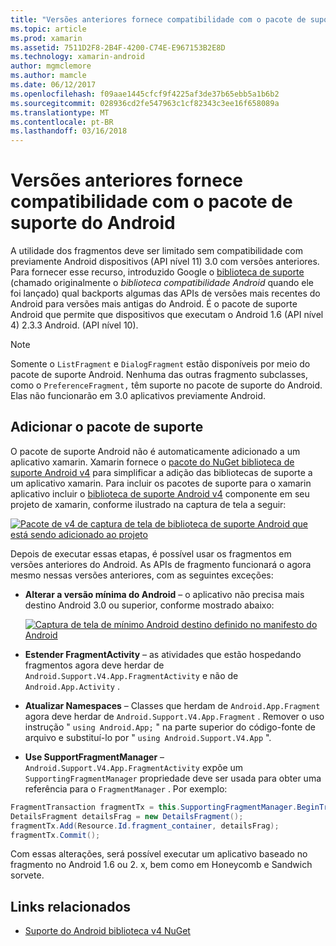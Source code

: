 ```yaml
---
title: "Versões anteriores fornece compatibilidade com o pacote de suporte do Android"
ms.topic: article
ms.prod: xamarin
ms.assetid: 7511D2F8-2B4F-4200-C74E-E967153B2E8D
ms.technology: xamarin-android
author: mgmclemore
ms.author: mamcle
ms.date: 06/12/2017
ms.openlocfilehash: f09aae1445cfcf9f4225af3de37b65ebb5a1b6b2
ms.sourcegitcommit: 028936cd2fe547963c1cf82343c3ee16f658089a
ms.translationtype: MT
ms.contentlocale: pt-BR
ms.lasthandoff: 03/16/2018
---
```

# <a name="providing-backwards-compatibility-with-the-android-support-package"></a>Versões anteriores fornece compatibilidade com o pacote de suporte do Android

A utilidade dos fragmentos deve ser limitado sem compatibilidade com previamente Android dispositivos (API nível 11) 3.0 com versões anteriores. Para fornecer esse recurso, introduzido Google o [biblioteca de suporte](http://developer.android.com/sdk/compatibility-library.html) (chamado originalmente o *biblioteca compatibilidade Android* quando ele foi lançado) qual backports algumas das APIs de versões mais recentes do Android para versões mais antigas do Android. É o pacote de suporte Android que permite que dispositivos que executam o Android 1.6 (API nível 4) 2.3.3 Android. (API nível 10).

> [!NOTE]
> Somente o `ListFragment` e `DialogFragment` estão disponíveis por meio do pacote de suporte Android. Nenhuma das outras fragmento subclasses, como o `PreferenceFragment,` têm suporte no pacote de suporte do Android. Elas não funcionarão em 3.0 aplicativos previamente Android. 


## <a name="adding-the-support-package"></a>Adicionar o pacote de suporte

O pacote de suporte Android não é automaticamente adicionado a um aplicativo xamarin. Xamarin fornece o [pacote do NuGet biblioteca de suporte Android v4](https://www.nuget.org/packages/Xamarin.Android.Support.v4/) para simplificar a adição das bibliotecas de suporte a um aplicativo xamarin. Para incluir os pacotes de suporte para o xamarin aplicativo incluir o [biblioteca de suporte Android v4](https://www.nuget.org/packages/Xamarin.Android.Support.v4/) componente em seu projeto de xamarin, conforme ilustrado na captura de tela a seguir: 

[![Pacote de v4 de captura de tela de biblioteca de suporte Android que está sendo adicionado ao projeto](providing-backwards-compatibility-images/02-sml.png)](providing-backwards-compatibility-images/02.png#lightbox)

Depois de executar essas etapas, é possível usar os fragmentos em versões anteriores do Android. As APIs de fragmento funcionará o agora mesmo nessas versões anteriores, com as seguintes exceções: 

-   **Alterar a versão mínima do Android** &ndash; o aplicativo não precisa mais destino Android 3.0 ou superior, conforme mostrado abaixo: 

    [![Captura de tela de mínimo Android destino definido no manifesto do Android](providing-backwards-compatibility-images/03-sml.png)](providing-backwards-compatibility-images/03.png#lightbox)

-   **Estender FragmentActivity** &ndash; as atividades que estão hospedando fragmentos agora deve herdar de `Android.Support.V4.App.FragmentActivity` e não de `Android.App.Activity` . 

-   **Atualizar Namespaces** &ndash; Classes que herdam de `Android.App.Fragment` agora deve herdar de `Android.Support.V4.App.Fragment` . Remover o uso instrução " `using Android.App;` " na parte superior do código-fonte de arquivo e substituí-lo por " `using Android.Support.V4.App` ". 

-   **Use SupportFragmentManager** &ndash; `Android.Support.V4.App.FragmentActivity` expõe um `SupportingFragmentManager` propriedade deve ser usada para obter uma referência para o `FragmentManager` . Por exemplo: 

```csharp
FragmentTransaction fragmentTx = this.SupportingFragmentManager.BeginTransaction();
DetailsFragment detailsFrag = new DetailsFragment();
fragmentTx.Add(Resource.Id.fragment_container, detailsFrag);
fragmentTx.Commit();
```

Com essas alterações, será possível executar um aplicativo baseado no fragmento no Android 1.6 ou 2. x, bem como em Honeycomb e Sandwich sorvete. 


## <a name="related-links"></a>Links relacionados

- [Suporte do Android biblioteca v4 NuGet](https://www.nuget.org/packages/Xamarin.Android.Support.v4/)
